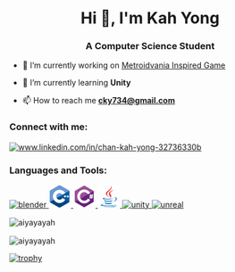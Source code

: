 <h1 align="center">Hi 👋, I'm Kah Yong</h1>
<h3 align="center">A Computer Science Student</h3>

- 🔭 I’m currently working on [Metroidvania Inspired Game](https://github.com/aiyayayah/Metroidvania-Inspired-Game.githttps://github.com/aiyayayah/Metroidvania-Inspired-Game.git)

- 🌱 I’m currently learning **Unity**

- 📫 How to reach me **cky734@gmail.com**

<h3 align="left">Connect with me:</h3>
<p align="left">
<a href="https://linkedin.com/in/www.linkedin.com/in/chan-kah-yong-32736330b" target="blank"><img align="center" src="https://raw.githubusercontent.com/rahuldkjain/github-profile-readme-generator/master/src/images/icons/Social/linked-in-alt.svg" alt="www.linkedin.com/in/chan-kah-yong-32736330b" height="30" width="40" /></a>
</p>

<h3 align="left">Languages and Tools:</h3>
<p align="left"> <a href="https://www.blender.org/" target="_blank" rel="noreferrer"> <img src="https://download.blender.org/branding/community/blender_community_badge_white.svg" alt="blender" width="40" height="40"/> </a> <a href="https://www.w3schools.com/cpp/" target="_blank" rel="noreferrer"> <img src="https://raw.githubusercontent.com/devicons/devicon/master/icons/cplusplus/cplusplus-original.svg" alt="cplusplus" width="40" height="40"/> </a> <a href="https://www.w3schools.com/cs/" target="_blank" rel="noreferrer"> <img src="https://raw.githubusercontent.com/devicons/devicon/master/icons/csharp/csharp-original.svg" alt="csharp" width="40" height="40"/> </a> <a href="https://www.java.com" target="_blank" rel="noreferrer"> <img src="https://raw.githubusercontent.com/devicons/devicon/master/icons/java/java-original.svg" alt="java" width="40" height="40"/> </a> <a href="https://unity.com/" target="_blank" rel="noreferrer"> <img src="https://www.vectorlogo.zone/logos/unity3d/unity3d-icon.svg" alt="unity" width="40" height="40"/> </a> <a href="https://unrealengine.com/" target="_blank" rel="noreferrer"> <img src="https://raw.githubusercontent.com/kenangundogan/fontisto/036b7eca71aab1bef8e6a0518f7329f13ed62f6b/icons/svg/brand/unreal-engine.svg" alt="unreal" width="40" height="40"/> </a> </p>

<p><img align="center" src="https://github-readme-stats.vercel.app/api/top-langs?username=aiyayayah&show_icons=true&locale=en&layout=compact" alt="aiyayayah" /></p>

<p><img align="center" src="https://github-readme-streak-stats.herokuapp.com/?user=aiyayayah&theme=dark" alt="aiyayayah" /></p>

[![trophy](https://github-profile-trophy.vercel.app/?username=aiyayayah)](https://github.com/aiyayayah/github-profile-trophy)
